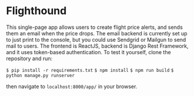 Flighthound
===========
This single-page app allows users to create flight price alerts, and sends them an email when the
price drops. The email backend is currently set up to just print to the console, but you could use
Sendgrid or Mailgun to send mail to users. The frontend is ReactJS, backend is Django Rest
Framework, and it uses token-based authentication. To test it yourself, clone the repository and
run:

`$ pip install -r requirements.txt`
`$ npm install`
`$ npm run build`
`$ python manage.py runserver`

then navigate to `localhost:8000/app/` in your browser.  
